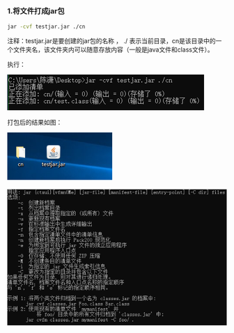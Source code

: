 ### 1.将文件打成jar包

```sh
jar -cvf testjar.jar ./cn
```



注释：testjar.jar是要创建的jar包的名称 ，    ./ 表示当前目录，cn是该目录中的一个文件夹名，该文件夹内可以随意存放内容（一般是java文件和class文件）。

执行：

![1545978192784](assets/1545978192784.png)

打包后的结果如图：

![1545977752962](assets/1545977752962.png)

![1545977529845](assets/1545977529845.png)